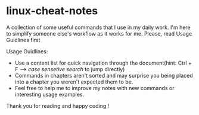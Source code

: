 # linux-cheat-notes
A collection of some useful commands that I use in my daily work.
I'm here to simplify someone else's workflow as it works for me.
Please, read Usage Guidlines first

Usage Guidlines: 
 * Use a content list for quick navigation through the document(hint: Ctrl + F --> *case sensetive search* to jump directly)
 * Commands in chapters aren't sorted and may surprise you being placed into a chapter you weren't expected them to be.
 * Feel free to help me to improve my notes with new commands or interesting usage examples.
 
Thank you for reading and happy coding !
